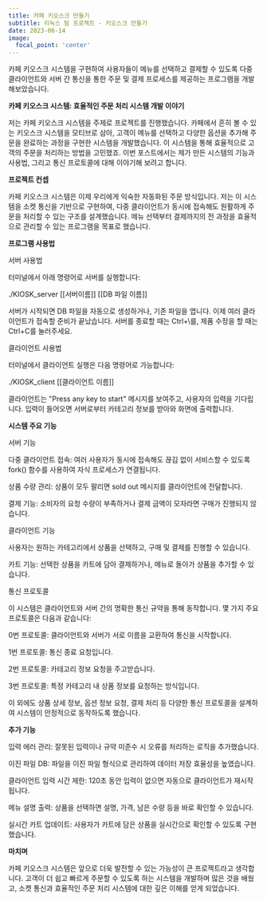 ```yaml
---
title: 카페 키오스크 만들기
subtitle: 리눅스 팀 프로젝트 - 키오스크 만들기
date: 2023-06-14
image:
  focal_point: 'center'
---
```


카페 키오스크 시스템을 구현하여 사용자들이 메뉴를 선택하고 결제할 수 있도록 다중 클라이언트와 서버 간 통신을 통한 주문 및 결제 프로세스를 제공하는 프로그램을 개발해보았습니다. 




<!--more-->

**카페 키오스크 시스템: 효율적인 주문 처리 시스템 개발 이야기**


저는 카페 키오스크 시스템을 주제로 프로젝트를 진행했습니다. 카페에서 흔히 볼 수 있는 키오스크 시스템을 모티브로 삼아, 고객이 메뉴를 선택하고 다양한 옵션을 추가해 주문을 완료하는 과정을 구현한 시스템을 개발했습니다. 이 시스템을 통해 효율적으로 고객의 주문을 처리하는 방법을 고민했죠. 이번 포스트에서는 제가 만든 시스템의 기능과 사용법, 그리고 통신 프로토콜에 대해 이야기해 보려고 합니다.



**프로젝트 컨셉**




카페 키오스크 시스템은 이제 우리에게 익숙한 자동화된 주문 방식입니다. 저는 이 시스템을 소켓 통신을 기반으로 구현하여, 다중 클라이언트가 동시에 접속해도 원활하게 주문을 처리할 수 있는 구조를 설계했습니다. 메뉴 선택부터 결제까지의 전 과정을 효율적으로 관리할 수 있는 프로그램을 목표로 했습니다.




**프로그램 사용법**




서버 사용법


터미널에서 아래 명령어로 서버를 실행합니다:


./KIOSK_server [[서버이름]] [[DB 파일 이름]]




서버가 시작되면 DB 파일을 자동으로 생성하거나, 기존 파일을 엽니다. 이제 여러 클라이언트가 접속할 준비가 끝났습니다. 서버를 종료할 때는 Ctrl+\를, 제품 수정을 할 때는 Ctrl+C를 눌러주세요.





클라이언트 사용법

터미널에서 클라이언트 실행은 다음 명령어로 가능합니다:


./KIOSK_client [[클라이언트 이름]]



클라이언트는 "Press any key to start" 메시지를 보여주고, 사용자의 입력을 기다립니다. 입력이 들어오면 서버로부터 카테고리 정보를 받아와 화면에 출력합니다.




**시스템 주요 기능**




서버 기능


다중 클라이언트 접속: 여러 사용자가 동시에 접속해도 끊김 없이 서비스할 수 있도록 fork() 함수를 사용하여 자식 프로세스가 연결됩니다.

상품 수량 관리: 상품이 모두 팔리면 sold out 메시지를 클라이언트에 전달합니다.

결제 기능: 소비자의 요청 수량이 부족하거나 결제 금액이 모자라면 구매가 진행되지 않습니다.

클라이언트 기능

사용자는 원하는 카테고리에서 상품을 선택하고, 구매 및 결제를 진행할 수 있습니다.

카트 기능: 선택한 상품을 카트에 담아 결제하거나, 메뉴로 돌아가 상품을 추가할 수 있습니다.

통신 프로토콜

이 시스템은 클라이언트와 서버 간의 명확한 통신 규약을 통해 동작합니다. 몇 가지 주요 프로토콜은 다음과 같습니다:




0번 프로토콜: 클라이언트와 서버가 서로 이름을 교환하여 통신을 시작합니다.


1번 프로토콜: 통신 종료 요청입니다.


2번 프로토콜: 카테고리 정보 요청을 주고받습니다.


3번 프로토콜: 특정 카테고리 내 상품 정보를 요청하는 방식입니다.


이 외에도 상품 상세 정보, 옵션 정보 요청, 결제 처리 등 다양한 통신 프로토콜을 설계하여 시스템이 안정적으로 동작하도록 했습니다.




**추가 기능**




입력 에러 관리: 잘못된 입력이나 규약 미준수 시 오류를 처리하는 로직을 추가했습니다.

이진 파일 DB: 파일을 이진 파일 형식으로 관리하여 데이터 저장 효율성을 높였습니다.

클라이언트 입력 시간 제한: 120초 동안 입력이 없으면 자동으로 클라이언트가 재시작됩니다.

메뉴 설명 출력: 상품을 선택하면 설명, 가격, 남은 수량 등을 바로 확인할 수 있습니다.

실시간 카트 업데이트: 사용자가 카트에 담은 상품을 실시간으로 확인할 수 있도록 구현했습니다.




**마치며**



카페 키오스크 시스템은 앞으로 더욱 발전할 수 있는 가능성이 큰 프로젝트라고 생각합니다. 고객이 더 쉽고 빠르게 주문할 수 있도록 하는 시스템을 개발하며 많은 것을 배웠고, 소켓 통신과 효율적인 주문 처리 시스템에 대한 깊은 이해를 얻게 되었습니다.